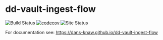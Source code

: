 dd-vault-ingest-flow
===========
![Build Status](https://github.com/DANS-KNAW/dd-vault-ingest-flow/actions/workflows/build.yml/badge.svg)
[![codecov](https://codecov.io/gh/DANS-KNAW/dd-vault-ingest-flow/branch/master/graph/badge.svg)](https://codecov.io/gh/DANS-KNAW/dd-vault-ingest-flow)
![Site Status](https://github.com/DANS-KNAW/dd-vault-ingest-flow/actions/workflows/docs.yml/badge.svg)

For documentation see: https://dans-knaw.github.io/dd-vault-ingest-flow
